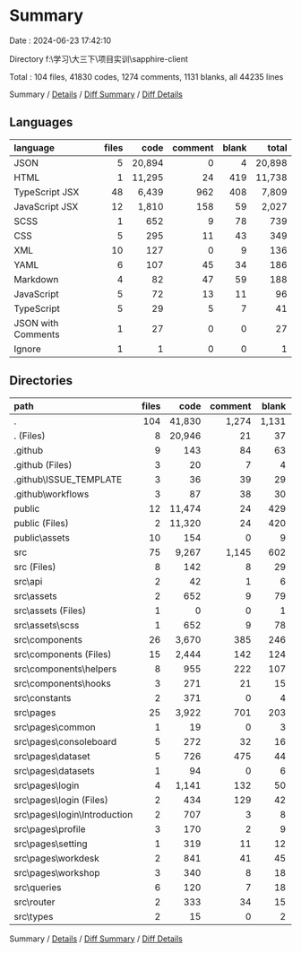 # Summary

Date : 2024-06-23 17:42:10

Directory f:\\学习\\大三下\\项目实训\\sapphire-client

Total : 104 files,  41830 codes, 1274 comments, 1131 blanks, all 44235 lines

Summary / [Details](details.md) / [Diff Summary](diff.md) / [Diff Details](diff-details.md)

## Languages
| language | files | code | comment | blank | total |
| :--- | ---: | ---: | ---: | ---: | ---: |
| JSON | 5 | 20,894 | 0 | 4 | 20,898 |
| HTML | 1 | 11,295 | 24 | 419 | 11,738 |
| TypeScript JSX | 48 | 6,439 | 962 | 408 | 7,809 |
| JavaScript JSX | 12 | 1,810 | 158 | 59 | 2,027 |
| SCSS | 1 | 652 | 9 | 78 | 739 |
| CSS | 5 | 295 | 11 | 43 | 349 |
| XML | 10 | 127 | 0 | 9 | 136 |
| YAML | 6 | 107 | 45 | 34 | 186 |
| Markdown | 4 | 82 | 47 | 59 | 188 |
| JavaScript | 5 | 72 | 13 | 11 | 96 |
| TypeScript | 5 | 29 | 5 | 7 | 41 |
| JSON with Comments | 1 | 27 | 0 | 0 | 27 |
| Ignore | 1 | 1 | 0 | 0 | 1 |

## Directories
| path | files | code | comment | blank | total |
| :--- | ---: | ---: | ---: | ---: | ---: |
| . | 104 | 41,830 | 1,274 | 1,131 | 44,235 |
| . (Files) | 8 | 20,946 | 21 | 37 | 21,004 |
| .github | 9 | 143 | 84 | 63 | 290 |
| .github (Files) | 3 | 20 | 7 | 4 | 31 |
| .github\\ISSUE_TEMPLATE | 3 | 36 | 39 | 29 | 104 |
| .github\\workflows | 3 | 87 | 38 | 30 | 155 |
| public | 12 | 11,474 | 24 | 429 | 11,927 |
| public (Files) | 2 | 11,320 | 24 | 420 | 11,764 |
| public\\assets | 10 | 154 | 0 | 9 | 163 |
| src | 75 | 9,267 | 1,145 | 602 | 11,014 |
| src (Files) | 8 | 142 | 8 | 29 | 179 |
| src\\api | 2 | 42 | 1 | 6 | 49 |
| src\\assets | 2 | 652 | 9 | 79 | 740 |
| src\\assets (Files) | 1 | 0 | 0 | 1 | 1 |
| src\\assets\\scss | 1 | 652 | 9 | 78 | 739 |
| src\\components | 26 | 3,670 | 385 | 246 | 4,301 |
| src\\components (Files) | 15 | 2,444 | 142 | 124 | 2,710 |
| src\\components\\helpers | 8 | 955 | 222 | 107 | 1,284 |
| src\\components\\hooks | 3 | 271 | 21 | 15 | 307 |
| src\\constants | 2 | 371 | 0 | 4 | 375 |
| src\\pages | 25 | 3,922 | 701 | 203 | 4,826 |
| src\\pages\\common | 1 | 19 | 0 | 3 | 22 |
| src\\pages\\consoleboard | 5 | 272 | 32 | 16 | 320 |
| src\\pages\\dataset | 5 | 726 | 475 | 44 | 1,245 |
| src\\pages\\datasets | 1 | 94 | 0 | 6 | 100 |
| src\\pages\\login | 4 | 1,141 | 132 | 50 | 1,323 |
| src\\pages\\login (Files) | 2 | 434 | 129 | 42 | 605 |
| src\\pages\\login\\Introduction | 2 | 707 | 3 | 8 | 718 |
| src\\pages\\profile | 3 | 170 | 2 | 9 | 181 |
| src\\pages\\setting | 1 | 319 | 11 | 12 | 342 |
| src\\pages\\workdesk | 2 | 841 | 41 | 45 | 927 |
| src\\pages\\workshop | 3 | 340 | 8 | 18 | 366 |
| src\\queries | 6 | 120 | 7 | 18 | 145 |
| src\\router | 2 | 333 | 34 | 15 | 382 |
| src\\types | 2 | 15 | 0 | 2 | 17 |

Summary / [Details](details.md) / [Diff Summary](diff.md) / [Diff Details](diff-details.md)
